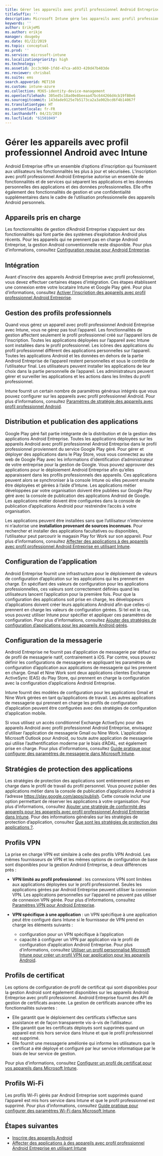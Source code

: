 ```yaml
---
title: Gérer les appareils avec profil professionnel Android Entreprise dans Microsoft Intune
titleSuffix: ''
description: Microsoft Intune gère les appareils avec profil professionnel Android Entreprise pour renforcer la confidentialité et les fonctionnalités de gestion dans le cadre de l’utilisation professionnelle des appareils Android personnels.
keywords: ''
author: ErikjeMS
ms.author: erikje
manager: dougeby
ms.date: 01/22/2019
ms.topic: conceptual
ms.prod: ''
ms.service: microsoft-intune
ms.localizationpriority: high
ms.technology: ''
ms.assetid: 2cc3c960-1fdd-47ca-a693-420d47b403de
ms.reviewer: chrisbal
ms.suite: ems
search.appverid: MET150
ms.custom: intune-azure
ms.collection: M365-identity-device-management
ms.openlocfilehash: 305ed5c18ad0e8beeaa47bc644266d4cb19f80e6
ms.sourcegitcommit: 143dade9125e7b5173ca2a3a902bcd6f4b14067f
ms.translationtype: HT
ms.contentlocale: fr-FR
ms.lasthandoff: 04/23/2019
ms.locfileid: "61501049"
---
```

# <a name="manage-android-work-profile-devices-with-intune"></a>Gérer les appareils avec profil professionnel Android avec Intune

Android Entreprise offre un ensemble d’options d’inscription qui fournissent aux utilisateurs les fonctionnalités les plus à jour et sécurisées. L’inscription avec profil professionnel Android Entreprise autorise un ensemble de fonctionnalités et de services qui séparent les applications et les données personnelles des applications et des données professionnelles. Elle offre également des fonctionnalités de gestion et une confidentialité supplémentaires dans le cadre de l’utilisation professionnelle des appareils Android personnels. 

## <a name="supported-devices"></a>Appareils pris en charge

Les fonctionnalités de gestion d’Android Entreprise s’appuient sur des fonctionnalités qui font partie des systèmes d’exploitation Android plus récents. Pour les appareils qui ne prennent pas en charge Android Entreprise, la gestion Android conventionnelle reste disponible. Pour plus d’informations, consultez [Configuration requise pour Android Entreprise](https://support.google.com/work/android/answer/6174145?hl=en&ref_topic=6151012).

## <a name="onboarding"></a>Intégration

Avant d’inscrire des appareils Android Entreprise avec profil professionnel, vous devez effectuer certaines étapes d’intégration. Ces étapes établissent une connexion entre votre locataire Intune et Google Play géré. Pour plus d’informations, consultez [Activer l’inscription des appareils avec profil professionnel Android Entreprise](android-work-profile-enroll.md).

## <a name="work-profile-management"></a>Gestion des profils professionnels

Quand vous gérez un appareil avec profil professionnel Android Entreprise avec Intune, vous ne gérez pas tout l’appareil. Les fonctionnalités de gestion affectent seulement le profil professionnel créé sur l’appareil lors de l’inscription. Toutes les applications déployées sur l’appareil avec Intune sont installées dans le profil professionnel. Les icônes des applications du profil professionnel diffèrent des applications personnelles sur l’appareil. Toutes les applications Android et les données en dehors de la partie Android Entreprise de l’appareil restent personnelles et sous le contrôle de l’utilisateur final. Les utilisateurs peuvent installer les applications de leur choix dans la partie personnelle de l’appareil. Les administrateurs peuvent gérer et surveiller les applications et les actions dans les limites du profil professionnel.

Intune fournit un certain nombre de paramètres généraux intégrés que vous pouvez configurer sur les appareils avec profil professionnel Android. Pour plus d’informations, consultez [Paramètres de stratégie des appareils avec profil professionnel Android](compliance-policy-create-android-for-work.md).

## <a name="app-publishing-and-distribution"></a>Distribution et publication des applications

Google Play géré fait partie intégrante de la distribution et de la gestion des applications Android Entreprise. Toutes les applications déployées sur les appareils Android avec profil professionnel Android Entreprise dans le profil professionnel proviennent du service Google Play géré. Pour gérer et déployer des applications dans le Play Store, vous vous connectez au site web de Google Play avec les informations d’identification d’administrateur de votre entreprise pour la gestion de Google. Vous pouvez approuver des applications pour le déploiement Android Entreprise afin qu’elles apparaissent dans les profils professionnels des appareils. Ces applications peuvent alors se synchroniser à la console Intune où elles peuvent ensuite être déployées et gérées à l’aide d’Intune. Les applications métier développées par votre organisation doivent être publiées sur Google Play géré avec la console de publication des applications Android de Google. Les applications métier doivent être configurées dans la console de publication d’applications Android pour restreindre l’accès à votre organisation.

Les applications peuvent être installées sans que l’utilisateur n’intervienne ni n’autorise une **installation provenant de sources inconnues**. Pour rechercher et installer des applications facultatives ou disponibles, l’utilisateur peut parcourir le magasin Play for Work sur son appareil. Pour plus d’informations, consultez [Affecter des applications à des appareils avec profil professionnel Android Entreprise en utilisant Intune](apps-add-android-for-work.md).

## <a name="app-configuration"></a>Configuration de l’application

Android Entreprise fournit une infrastructure pour le déploiement de valeurs de configuration d’application sur les applications qui les prennent en charge. En spécifiant des valeurs de configuration pour les applications professionnelles, ces valeurs sont correctement définies quand les utilisateurs lancent l’application pour la première fois. Pour que la configuration des applications soit prise en charge, les développeurs d’applications doivent créer leurs applications Android afin que celles-ci prennent en charge les valeurs de configuration gérées. Si tel est le cas, vous pouvez utiliser Intune pour spécifier et appliquer ces paramètres de configuration. Pour plus d’informations, consultez [Ajouter des stratégies de configuration d’applications pour les appareils Android gérés](app-configuration-policies-use-android.md).

## <a name="email-configuration"></a>Configuration de la messagerie

Android Entreprise ne fournit pas d’application de messagerie par défaut ou de profil de messagerie natif, contrairement à iOS. Par contre, vous pouvez définir les configurations de messagerie en appliquant les paramètres de configuration d’application aux applications de messagerie qui les prennent en charge. Gmail et Nine Work sont deux applications clientes Exchange ActiveSync (EAS) du Play Store, qui prennent en charge la configuration avec la configuration d’applications Android Entreprise.

Intune fournit des modèles de configuration pour les applications Gmail et Nine Work gérées en tant qu’applications de travail. Les autres applications de messagerie qui prennent en charge les profils de configuration d’application peuvent être configurées avec des stratégies de configuration d’application mobile.

Si vous utilisez un accès conditionnel Exchange ActiveSync pour des appareils Android avec profil professionnel Android Entreprise, envisagez d’utiliser l’application de messagerie Gmail ou Nine Work. L’application Microsoft Outlook pour Android, ou toute autre application de messagerie qui utilise l’authentification moderne par le biais d’ADAL, est également prise en charge. Pour plus d’informations, consultez [Guide pratique pour configurer des paramètres de messagerie dans Microsoft Intune](email-settings-configure.md).

## <a name="app-protection-policies"></a>Stratégies de protection des applications

Les stratégies de protection des applications sont entièrement prises en charge dans le profil de travail du profil personnel. Vous pouvez publier des applications métier dans la console de publication d’applications Android à l’adresse https://play.google.com/apps/publish. Cette console inclut une option permettant de réserver les applications à votre organisation. Pour plus d’informations, consultez [Ajouter une stratégie de conformité des appareils pour les appareils avec profil professionnel Android Entreprise dans Intune](compliance-policy-create-android-for-work.md). Pour des informations générales sur les stratégies de protection d’application, consultez [Que sont les stratégies de protection des applications ?](app-protection-policy.md).

## <a name="vpn-profiles"></a>Profils VPN

La prise en charge VPN est similaire à celle des profils VPN Android. Les mêmes fournisseurs de VPN et les mêmes options de configuration de base sont disponibles pour la gestion Android Entreprise, à deux différences près :

-  **VPN limité au profil professionnel** : les connexions VPN sont limitées aux applications déployées sur le profil professionnel. Seules les applications gérées par Android Entreprise peuvent utiliser la connexion VPN. Les applications personnelles sur l’appareil ne peuvent pas utiliser de connexion VPN gérée. Pour plus d’informations, consultez [Paramètres VPN pour Android Entreprise](vpn-settings-android.md#android-enterprise-vpn-settings).

-  **VPN spécifique à une application** : un VPN spécifique à une application peut être configuré dans Intune si le fournisseur de VPN prend en charge les éléments suivants :
    - configuration pour un VPN spécifique à l’application
    - capacité à configurer un VPN par application via le profil de configuration d’application Android Entreprise.
    Pour plus d’informations, consultez [Utiliser un profil personnalisé Microsoft Intune pour créer un profil VPN par application pour les appareils Android](android-pulse-secure-per-app-vpn.md).

## <a name="certificate-profiles"></a>Profils de certificat

Les options de configuration de profil de certificat qui sont disponibles pour la gestion Android sont également disponibles sur les appareils Android Entreprise avec profil professionnel. Android Entreprise fournit des API de gestion de certificats avancée. La gestion de certificats avancée offre les fonctionnalités suivantes :

-  Elle garantit que le déploiement des certificats s’effectue sans assistance et de façon transparente vis-à-vis de l’utilisateur.
-  Elle garantit que les certificats déployés sont supprimés quand un appareil est mis hors service dans Intune et que le profil professionnel est supprimé.
-  Elle fournit une messagerie améliorée qui informe les utilisateurs que le certificat a été déployé et configuré par leur service informatique par le biais de leur service de gestion.

Pour plus d’informations, consultez [Configurer un profil de certificat pour vos appareils dans Microsoft Intune](certificates-configure.md).

## <a name="wi-fi-profiles"></a>Profils Wi-Fi

Les profils Wi-Fi gérés par Android Entreprise sont supprimés quand l’appareil est mis hors service dans Intune et que le profil professionnel est supprimé. Pour plus d’informations, consultez [Guide pratique pour configurer des paramètres Wi-Fi dans Microsoft Intune](wi-fi-settings-configure.md).

## <a name="next-steps"></a>Étapes suivantes
- [Inscrire des appareils Android](android-enroll.md)
- [Affecter des applications à des appareils avec profil professionnel Android Entreprise en utilisant Intune](apps-add-android-for-work.md)
